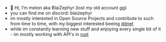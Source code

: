 - 👋 Hi, I’m melon aka BlaiZephyr (lost my old account gg)
- you can find me on discord: blaizephyr
- im mostly interested in Open Source Projects and contribute to such from time to time, with my biggest interested beeing [ddnet](https://github.com/ddnet/ddnet)
- while im constantly learning new stuff and enjoying every single bit of it - im mostly working with API's in [rust](https://www.rust-lang.org/)

<!---
melonew/melonew is a ✨ special ✨ repository because its `README.md` (this file) appears on your GitHub profile.
You can click the Preview link to take a look at your changes.
--->
